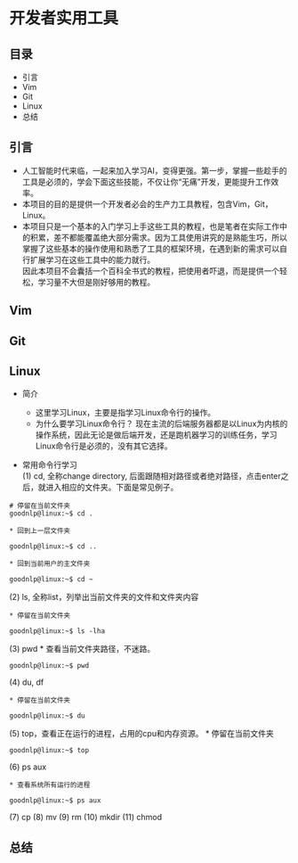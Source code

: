 # 开发者实用工具


## 目录
* 引言
* Vim
* Git
* Linux
* 总结

## 引言
* 人工智能时代来临，一起来加入学习AI，变得更强。第一步，掌握一些趁手的工具是必须的，学会下面这些技能，不仅让你“无痛”开发，更能提升工作效率。
* 本项目的目的是提供一个开发者必会的生产力工具教程，包含Vim，Git，Linux。
* 本项目只是一个基本的入门学习上手这些工具的教程，也是笔者在实际工作中的积累，差不都能覆盖绝大部分需求。因为工具使用讲究的是熟能生巧，所以掌握了这些基本的操作使用和熟悉了工具的框架环境，在遇到新的需求可以自行扩展学习在这些工具中的能力就行。<br /> 因此本项目不会囊括一个百科全书式的教程，把使用者吓退，而是提供一个轻松，学习量不大但是刚好够用的教程。



## Vim

## Git


## Linux

* 简介
    * 这里学习Linux，主要是指学习Linux命令行的操作。
    * 为什么要学习Linux命令行？ 现在主流的后端服务器都是以Linux为内核的操作系统，因此无论是做后端开发，还是跑机器学习的训练任务，学习Linux命令行是必须的，没有其它选择。

* 常用命令行学习 <br />
(1) cd, 全称change directory, 后面跟随相对路径或者绝对路径，点击enter之后，就进入相应的文件夹。下面是常见例子。<br />

    
```console
# 停留在当前文件夹
goodnlp@linux:~$ cd .
```

    * 回到上一层文件夹
    
```console
goodnlp@linux:~$ cd ..
```

    * 回到当前用户的主文件夹
    
```console
goodnlp@linux:~$ cd ~
```


(2) ls, 全称list，列举出当前文件夹的文件和文件夹内容

    * 停留在当前文件夹
    
```console
goodnlp@linux:~$ ls -lha
```


(3) pwd
    * 查看当前文件夹路径，不迷路。
    
```console
goodnlp@linux:~$ pwd
```


(4) du, df

    * 停留在当前文件夹
    
```console
goodnlp@linux:~$ du
```


(5) top，查看正在运行的进程，占用的cpu和内存资源。
    * 停留在当前文件夹
    
```console
goodnlp@linux:~$ top
```

(6) ps aux

    * 查看系统所有运行的进程
    
```console
goodnlp@linux:~$ ps aux
```

(7) cp
(8) mv
(9) rm
(10) mkdir
(11) chmod





## 总结

